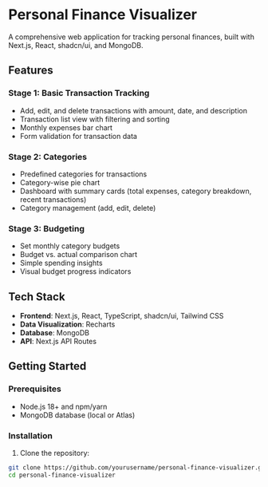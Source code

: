 # Personal Finance Visualizer

A comprehensive web application for tracking personal finances, built with Next.js, React, shadcn/ui, and MongoDB.

## Features

### Stage 1: Basic Transaction Tracking
- Add, edit, and delete transactions with amount, date, and description
- Transaction list view with filtering and sorting
- Monthly expenses bar chart
- Form validation for transaction data

### Stage 2: Categories
- Predefined categories for transactions
- Category-wise pie chart
- Dashboard with summary cards (total expenses, category breakdown, recent transactions)
- Category management (add, edit, delete)

### Stage 3: Budgeting
- Set monthly category budgets
- Budget vs. actual comparison chart
- Simple spending insights
- Visual budget progress indicators

## Tech Stack

- **Frontend**: Next.js, React, TypeScript, shadcn/ui, Tailwind CSS
- **Data Visualization**: Recharts
- **Database**: MongoDB
- **API**: Next.js API Routes

## Getting Started

### Prerequisites

- Node.js 18+ and npm/yarn
- MongoDB database (local or Atlas)

### Installation

1. Clone the repository:
```bash
git clone https://github.com/yourusername/personal-finance-visualizer.git
cd personal-finance-visualizer

